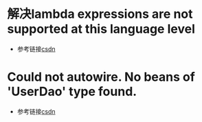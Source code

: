 # 解决lambda expressions are not supported at this language level
+ 参考链接[csdn]("https://blog.csdn.net/fenghuibian/article/details/52704057")
# Could not autowire. No beans of 'UserDao' type found.  
+ 参考链接[csdn]("https://blog.csdn.net/qq_38425662gd/article/details/79805907")
